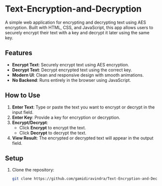 # Text-Encryption-and-Decryption
A simple web application for encrypting and decrypting text using AES encryption. Built with HTML, CSS, and JavaScript, this app allows users to securely encrypt their text with a key and decrypt it later using the same key.

## Features
- **Encrypt Text**: Securely encrypt text using AES encryption.
- **Decrypt Text**: Decrypt encrypted text using the correct key.
- **Modern UI**: Clean and responsive design with smooth animations.
- **No Backend**: Runs entirely in the browser using JavaScript.

## How to Use
1. **Enter Text**: Type or paste the text you want to encrypt or decrypt in the input field.
2. **Enter Key**: Provide a key for encryption or decryption.
3. **Encrypt/Decrypt**:
   - Click **Encrypt** to encrypt the text.
   - Click **Decrypt** to decrypt the text.
4. **View Result**: The encrypted or decrypted text will appear in the output field.

## Setup
1. Clone the repository:
   ```bash
   git clone https://github.com/gamidiravindra/Text-Encryption-and-Decryption.git
   
